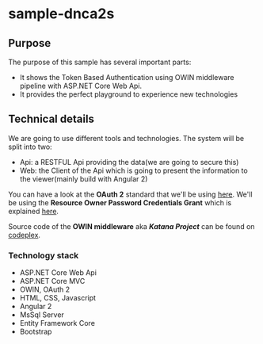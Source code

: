 # sample-dnca2s

## Purpose
The purpose of this sample has several important parts:
  * It shows the Token Based Authentication using OWIN middleware pipeline with ASP.NET Core Web Api.
  * It provides the perfect playground to experience new technologies

## Technical details
We are going to use different tools and technologies. The system will be split into two:
  * Api: a RESTFUL Api providing the data(we are going to secure this)
  * Web: the Client of the Api which is going to present the information to the viewer(mainly build with Angular 2)

You can have a look at the **OAuth 2** standard that we'll be using [here](https://tools.ietf.org/html/rfc6749). We'll be using the **Resource Owner Password Credentials Grant** which is explained [here](http://tools.ietf.org/html/rfc6749#section-4.3).

Source code of the **OWIN middleware** aka ***Katana Project*** can be found on [codeplex](https://katanaproject.codeplex.com/SourceControl/latest#README).

### Technology stack
 * ASP.NET Core Web Api
 * ASP.NET Core MVC
 * OWIN, OAuth 2
 * HTML, CSS, Javascript
 * Angular 2
 * MsSql Server
 * Entity Framework Core
 * Bootstrap
